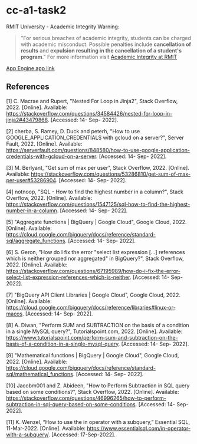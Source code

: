 # cc-a1-task2

RMIT University - Academic Integrity Warning:
> "For serious breaches of academic integrity, students can be charged with academic misconduct. Possible penalties include **cancellation of results** and **expulsion resulting in the cancellation of a student's program**."
For more information visit [Academic Integrity at RMIT](https://www.rmit.edu.au/students/my-course/assessment-results/academic-integrity)

[App Engine app link](https://cc-a1-task2-362308.ts.r.appspot.com)

## References

[1] C. Macrae and Rupert, "Nested For Loop in Jinja2", Stack Overflow, 2022. [Online]. Available: https://stackoverflow.com/questions/34584426/nested-for-loop-in-jinja2#43479868. [Accessed: 14- Sep- 2022].

[2] cherba, S. Ramey, D. Duck and peterh, "How to use GOOGLE_APPLICATION_CREDENTIALS with gcloud on a server?", Server Fault, 2022. [Online]. Available: https://serverfault.com/questions/848580/how-to-use-google-application-credentials-with-gcloud-on-a-server. [Accessed: 14- Sep- 2022].

[3] M. Berlyant, "Get sum of max per user", Stack Overflow, 2022. [Online]. Available: https://stackoverflow.com/questions/53286810/get-sum-of-max-per-user#53286904. [Accessed: 14- Sep- 2022].

[4] notnoop, "SQL - How to find the highest number in a column?", Stack Overflow, 2022. [Online]. Available: https://stackoverflow.com/questions/1547125/sql-how-to-find-the-highest-number-in-a-column. [Accessed: 14- Sep- 2022].

[5] "Aggregate functions  |  BigQuery  |  Google Cloud", Google Cloud, 2022. [Online]. Available: https://cloud.google.com/bigquery/docs/reference/standard-sql/aggregate_functions. [Accessed: 14- Sep- 2022].

[6] S. Geron, "How do I fix the error "select list expression [...] references which is neither grouped nor aggregated" in BigQuery?", Stack Overflow, 2022. [Online]. Available: https://stackoverflow.com/questions/67195989/how-do-i-fix-the-error-select-list-expression-references-which-is-neither. [Accessed: 14- Sep- 2022].

[7] "BigQuery API Client Libraries  |  Google Cloud", Google Cloud, 2022. [Online]. Available: https://cloud.google.com/bigquery/docs/reference/libraries#linux-or-macos. [Accessed: 14- Sep- 2022].

[8] A. Diwan, "Perform SUM and SUBTRACTION on the basis of a condition in a single MySQL query?", Tutorialspoint.com, 2022. [Online]. Available: https://www.tutorialspoint.com/perform-sum-and-subtraction-on-the-basis-of-a-condition-in-a-single-mysql-query. [Accessed: 14- Sep- 2022].

[9] "Mathematical functions  |  BigQuery  |  Google Cloud", Google Cloud, 2022. [Online]. Available: https://cloud.google.com/bigquery/docs/reference/standard-sql/mathematical_functions. [Accessed: 14- Sep- 2022].

[10] Jacobm001 and Z. Abideen, "How to Perform Subtraction in SQL query based on some conditions?", Stack Overflow, 2022. [Online]. Available: https://stackoverflow.com/questions/46996265/how-to-perform-subtraction-in-sql-query-based-on-some-conditions. [Accessed: 14- Sep- 2022].

[11] K. Wenzel, “How to use the in operator with a subquery,” Essential SQL, 11-Mar-2022. [Online]. Available: https://www.essentialsql.com/in-operator-with-a-subquery/. [Accessed: 17-Sep-2022]. 